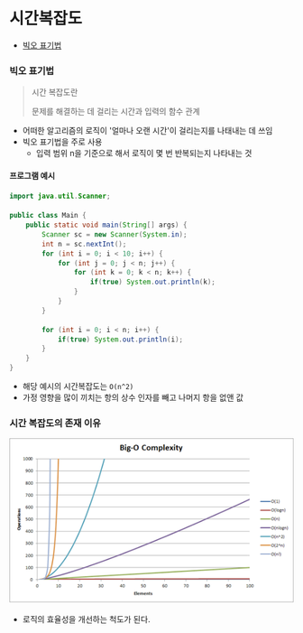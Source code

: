 # 시간복잡도

* [빅오 표기법](#빅오-표기법)

### 빅오 표기법

> 시간 복잡도란
> 
> 문제를 해결하는 데 걸리는 시간과 입력의 함수 관계

* 어떠한 알고리즘의 로직이 '얼마나 오랜 시간'이 걸리는지를 나태내는 데 쓰임
* 빅오 표기법을 주로 사용
  * 입력 범위 n을 기준으로 해서 로직이 몇 번 반복되는지 나타내는 것

#### 프로그램 예시

```java
import java.util.Scanner;

public class Main {
    public static void main(String[] args) {
        Scanner sc = new Scanner(System.in);
        int n = sc.nextInt();
        for (int i = 0; i < 10; i++) {
            for (int j = 0; j < n; j++) {
                for (int k = 0; k < n; k++) {
                    if(true) System.out.println(k);
                }
            }
        }

        for (int i = 0; i < n; i++) {
            if(true) System.out.println(i);
        }
    }
}
```

* 해당 예시의 시간복잡도는 `O(n^2)`
* 가정 영향을 많이 끼치는 항의 상수 인자를 빼고 나머지 항을 없앤 값

### 시간 복잡도의 존재 이유

![](res/img.png)

* 로직의 효율성을 개선하는 척도가 된다.
